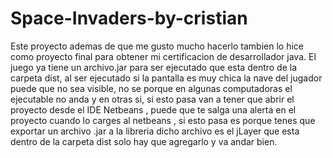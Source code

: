 # Space-Invaders-by-cristian
Este proyecto ademas de que me gusto mucho hacerlo tambien lo hice como proyecto final para obtener mi certificacion de desarrollador  java.
El juego ya tiene un archivo.jar para ser ejecutado que esta dentro de la carpeta dist, al ser ejecutado si la pantalla es muy chica la nave del jugador puede que no sea visible, no se porque en algunas computadoras el ejecutable no anda y en otras si, si esto pasa van a tener que abrir el proyecto desde el IDE Netbeans , puede que te salga una alerta en el proyecto cuando lo carges al netbeans , si esto pasa es porque tenes que exportar un archivo .jar a la libreria dicho archivo es el jLayer que esta dentro de la carpeta dist solo hay que agregarlo y va andar bien.
